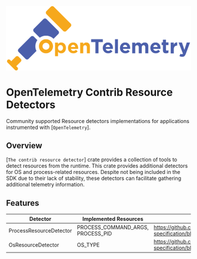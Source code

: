 ![OpenTelemetry — An observability framework for cloud-native software.][splash]

[splash]: https://raw.githubusercontent.com/open-telemetry/opentelemetry-rust/main/assets/logo-text.png

# OpenTelemetry Contrib Resource Detectors

Community supported Resource detectors implementations for applications instrumented with [`OpenTelemetry`].

## Overview

[`The contrib resource detector`] crate provides a collection of tools to detect resources from the runtime. This crate provides additional detectors for OS and process-related resources. Despite not being included in the SDK due to their lack of stability, these detectors can facilitate gathering additional telemetry information.

## Features

| Detector       | Implemented Resources                               | Semantic Conventions       |
| -------------- | --------------------------------------------------- | -------------------------- |
| ProcessResourceDetector | PROCESS_COMMAND_ARGS, PROCESS_PID | https://github.com/open-telemetry/opentelemetry-specification/blob/v1.6.x/specification/resource/semantic_conventions/process.md |
| OsResourceDetector  | OS_TYPE | https://github.com/open-telemetry/opentelemetry-specification/blob/v1.6.x/specification/resource/semantic_conventions/os.md |
